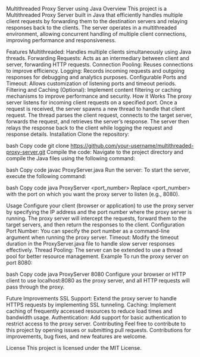 Multithreaded Proxy Server using Java
Overview
This project is a Multithreaded Proxy Server built in Java that efficiently handles multiple client requests by forwarding them to the destination servers and relaying responses back to the clients. The server operates in a multithreaded environment, allowing concurrent handling of multiple client connections, improving performance and responsiveness.

Features
Multithreaded: Handles multiple clients simultaneously using Java threads.
Forwarding Requests: Acts as an intermediary between client and server, forwarding HTTP requests.
Connection Pooling: Reuses connections to improve efficiency.
Logging: Records incoming requests and outgoing responses for debugging and analytics purposes.
Configurable Ports and Timeout: Allows customization of listening ports and timeout periods.
Filtering and Caching (Optional): Implement content filtering or caching mechanisms to improve performance and security.
How it Works
The proxy server listens for incoming client requests on a specified port.
Once a request is received, the server spawns a new thread to handle that client request.
The thread parses the client request, connects to the target server, forwards the request, and retrieves the server’s response.
The server then relays the response back to the client while logging the request and response details.
Installation
Clone the repository:

bash
Copy code
git clone https://github.com/your-username/multithreaded-proxy-server.git
Compile the code: Navigate to the project directory and compile the Java files using the following command:

bash
Copy code
javac ProxyServer.java
Run the server: To start the server, execute the following command:

bash
Copy code
java ProxyServer <port_number>
Replace <port_number> with the port on which you want the proxy server to listen (e.g., 8080).

Usage
Configure your client (browser or application) to use the proxy server by specifying the IP address and the port number where the proxy server is running.
The proxy server will intercept the requests, forward them to the target servers, and then return the responses to the client.
Configuration
Port Number: You can specify the port number as a command-line argument when running the proxy server.
Timeout: Modify the timeout duration in the ProxyServer.java file to handle slow server responses effectively.
Thread Pooling: The server can be extended to use a thread pool for better resource management.
Example
To run the proxy server on port 8080:

bash
Copy code
java ProxyServer 8080
Configure your browser or HTTP client to use localhost:8080 as the proxy server, and all HTTP requests will pass through the proxy.

Future Improvements
SSL Support: Extend the proxy server to handle HTTPS requests by implementing SSL tunneling.
Caching: Implement caching of frequently accessed resources to reduce load times and bandwidth usage.
Authentication: Add support for basic authentication to restrict access to the proxy server.
Contributing
Feel free to contribute to this project by opening issues or submitting pull requests. Contributions for improvements, bug fixes, and new features are welcome.

License
This project is licensed under the MIT License.
